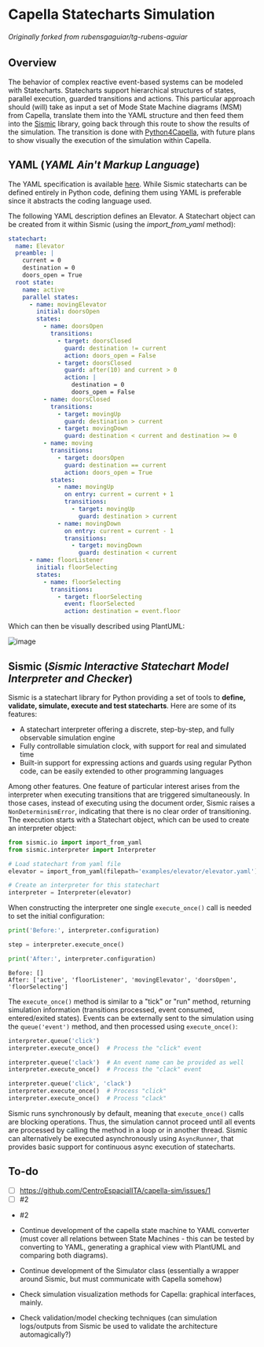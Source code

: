 # Capella Statecharts Simulation 
###### Originally forked from rubensgaguiar/tg-rubens-aguiar

## Overview
The behavior of complex reactive event-based systems can be modeled with Statecharts. Statecharts support hierarchical structures of states, parallel execution, guarded transitions and actions.
This particular approach should (will) take as input a set of Mode State Machine diagrams (MSM) from Capella, translate them into the YAML structure and then feed them into the [Sismic](https://sismic.readthedocs.io/en/latest/) library, going back through this route to show the results of the simulation. 
The transition is done with [Python4Capella](https://github.com/labs4capella/python4capella), with future plans to show visually the execution of the simulation within Capella.

## YAML (_YAML Ain't Markup Language_)
The YAML specification is available [here](https://yaml.org/spec/1.2.2/). While Sismic statecharts can be defined entirely in Python code, defining them using YAML is preferable since it abstracts the coding language used.

The following YAML description defines an Elevator. A Statechart object can be created from it within Sismic (using the *import_from_yaml* method): 
```yaml
statechart:
  name: Elevator
  preamble: |
    current = 0
    destination = 0
    doors_open = True
  root state:
    name: active
    parallel states:
      - name: movingElevator
        initial: doorsOpen
        states:
          - name: doorsOpen
            transitions:
              - target: doorsClosed
                guard: destination != current
                action: doors_open = False
              - target: doorsClosed
                guard: after(10) and current > 0
                action: |
                  destination = 0
                  doors_open = False
          - name: doorsClosed
            transitions:
              - target: movingUp
                guard: destination > current
              - target: movingDown
                guard: destination < current and destination >= 0
          - name: moving
            transitions:
              - target: doorsOpen
                guard: destination == current
                action: doors_open = True
            states:
              - name: movingUp
                on entry: current = current + 1
                transitions:
                  - target: movingUp
                    guard: destination > current
              - name: movingDown
                on entry: current = current - 1
                transitions:
                  - target: movingDown
                    guard: destination < current
      - name: floorListener
        initial: floorSelecting
        states:
          - name: floorSelecting
            transitions:
              - target: floorSelecting
                event: floorSelected
                action: destination = event.floor
```
Which can then be visually described using PlantUML:

![image](https://user-images.githubusercontent.com/20509814/188492090-2f1c9478-3710-47e1-91b1-67e874eea4e5.png)


## Sismic (_Sismic Interactive Statechart Model Interpreter and Checker_)
Sismic is a statechart library for Python providing a set of tools to **define, validate, simulate, execute and test statecharts**. Here are some of its features:
  - A statechart interpreter offering a discrete, step-by-step, and fully observable simulation engine
  - Fully controllable simulation clock, with support for real and simulated time
  - Built-in support for expressing actions and guards using regular Python code, can be easily extended to other programming languages
  
Among other features. 
One feature of particular interest arises from the interpreter when executing transitions that are triggered simultaneously. In those cases, instead of executing using the document order, Sismic raises a ```NonDeterminismError```, indicating that there is no clear order of transitioning.
The execution starts with a Statechart object, which can be used to create an interpreter object:
```python
from sismic.io import import_from_yaml
from sismic.interpreter import Interpreter

# Load statechart from yaml file
elevator = import_from_yaml(filepath='examples/elevator/elevator.yaml')

# Create an interpreter for this statechart
interpreter = Interpreter(elevator)
```
When constructing the interpreter one single ```execute_once()``` call is needed to set the initial configuration:
```python
print('Before:', interpreter.configuration)

step = interpreter.execute_once()

print('After:', interpreter.configuration)
```

```
Before: []
After: ['active', 'floorListener', 'movingElevator', 'doorsOpen', 'floorSelecting']
```

The ```execute_once()``` method is similar to a "tick" or "run" method, returning simulation information (transitions processed, event consumed, entered/exited states).
Events can be externally sent to the simulation using the ```queue('event')``` method, and then processed using ```execute_once()```:
```python
interpreter.queue('click')
interpreter.execute_once()  # Process the "click" event

interpreter.queue('clack')  # An event name can be provided as well
interpreter.execute_once()  # Process the "clack" event

interpreter.queue('click', 'clack')
interpreter.execute_once()  # Process "click"
interpreter.execute_once()  # Process "clack"
```

Sismic runs synchronously by default, meaning that ```execute_once()``` calls are blocking operations. Thus, the simulation cannot proceed until all events are processed by calling the method in a loop or in another thread.
Sismic can alternatively be executed asynchronously using ```AsyncRunner```, that provides basic support for continuous async execution of statecharts.

## To-do

- [ ] https://github.com/CentroEspacialITA/capella-sim/issues/1
- [ ] #2
- #2

- Continue development of the capella state machine to YAML converter (must cover all relations between State Machines - this can be tested by converting to YAML, generating a graphical view with PlantUML and comparing both diagrams).
- Continue development of the Simulator class (essentially a wrapper around Sismic, but must communicate with Capella somehow)
- Check simulation visualization methods for Capella: graphical interfaces, mainly.
- Check validation/model checking techniques (can simulation logs/outputs from Sismic be used to validate the architecture automagically?)




